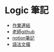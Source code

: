 # Logic 筆記

  - [作業連結](https://drive.google.com/drive/folders/1ZInMYgi68Mv2uv3wisnu2QcBzZNH7OwH?usp=sharing)
  - [老師github](https://github.com/jiaweichang/biography/tree/master/slides/11102/Lab.%20of%20Digital%20Logic%20Design)
  - [notion筆記](https://ttdragon.notion.site/ttdragon/Verilog-in-VSCode-735967a1841a4f588dc76205696fde58)
  - [語法文檔](https://ttdragon.notion.site/ttdragon/Verilog-in-VSCode-735967a1841a4f588dc76205696fde58)